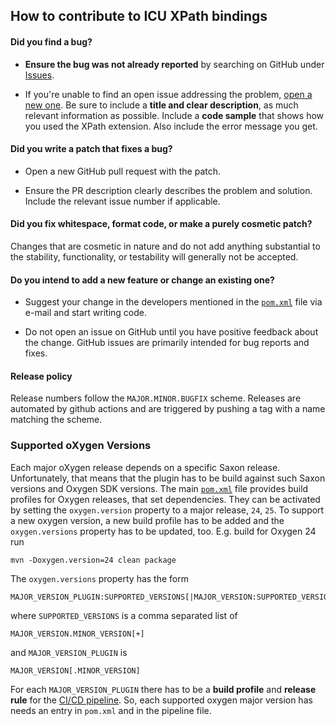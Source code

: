 ## How to contribute to ICU XPath bindings

#### **Did you find a bug?**

* **Ensure the bug was not already reported** by searching on GitHub
  under [Issues](https://github.com/scdh/icu-xpath-bindings/issues).

* If you're unable to find an open issue addressing the problem, [open
  a new
  one](https://github.com/scdh/icu-xpath-bindings/issues/new). Be sure
  to include a **title and clear description**, as much relevant
  information as possible. Include a **code sample** that shows how
  you used the XPath extension. Also include the error message you
  get.

#### **Did you write a patch that fixes a bug?**

* Open a new GitHub pull request with the patch.

* Ensure the PR description clearly describes the problem and
  solution. Include the relevant issue number if applicable.

#### **Did you fix whitespace, format code, or make a purely cosmetic patch?**

Changes that are cosmetic in nature and do not add anything
substantial to the stability, functionality, or testability will
generally not be accepted.

#### **Do you intend to add a new feature or change an existing one?**

* Suggest your change in the developers mentioned in the
  [`pom.xml`](pom.xml) file via e-mail and start writing code.

* Do not open an issue on GitHub until you have positive feedback
  about the change. GitHub issues are primarily intended for bug
  reports and fixes.

#### Release policy

Release numbers follow the `MAJOR.MINOR.BUGFIX` scheme. Releases are
automated by github actions and are triggered by pushing a tag with a
name matching the scheme.

### Supported oXygen Versions

Each major oXygen release depends on a specific Saxon
release. Unfortunately, that means that the plugin has to be build
against such Saxon versions and Oxygen SDK versions. The main
[`pom.xml`](pom.xml) file provides build profiles for Oxygen releases,
that set dependencies. They can be activated by setting the
`oxygen.version` property to a major release, `24`, `25`. To
support a new oxygen version, a new build profile has to be added and
the `oxygen.versions` property has to be updated, too. E.g. build for
Oxygen 24 run

```{shell}
mvn -Doxygen.version=24 clean package
```

The `oxygen.versions` property has the form

```
MAJOR_VERSION_PLUGIN:SUPPORTED_VERSIONS[|MAJOR_VERSION:SUPPORTED_VERSIONS]*
```

where `SUPPORTED_VERSIONS` is a comma separated list of

```
MAJOR_VERSION.MINOR_VERSION[+]
```

and `MAJOR_VERSION_PLUGIN` is

```
MAJOR_VERSION[.MINOR_VERSION]
```

For each `MAJOR_VERSION_PLUGIN` there has to be a **build profile** and
**release rule** for the [CI/CD
pipeline](.github/workflows/release.yml). So, each supported oxygen
major version has needs an entry in `pom.xml` and in the pipeline file.
